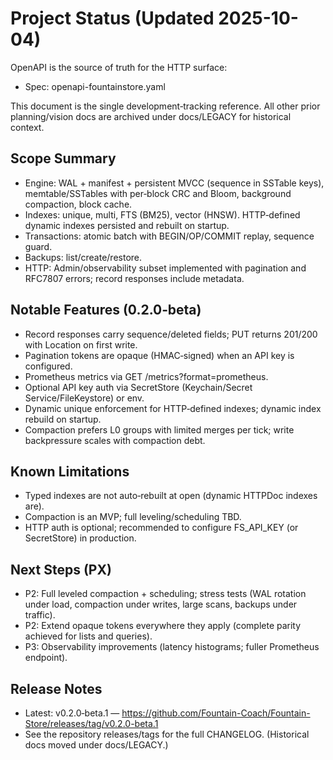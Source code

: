 # Project Status (Updated 2025-10-04)

OpenAPI is the source of truth for the HTTP surface:
- Spec: openapi-fountainstore.yaml

This document is the single development‑tracking reference. All other prior planning/vision docs are archived under docs/LEGACY for historical context.

## Scope Summary
- Engine: WAL + manifest + persistent MVCC (sequence in SSTable keys), memtable/SSTables with per‑block CRC and Bloom, background compaction, block cache.
- Indexes: unique, multi, FTS (BM25), vector (HNSW). HTTP‑defined dynamic indexes persisted and rebuilt on startup.
- Transactions: atomic batch with BEGIN/OP/COMMIT replay, sequence guard.
- Backups: list/create/restore.
- HTTP: Admin/observability subset implemented with pagination and RFC7807 errors; record responses include metadata.

## Notable Features (0.2.0‑beta)
- Record responses carry sequence/deleted fields; PUT returns 201/200 with Location on first write.
- Pagination tokens are opaque (HMAC‑signed) when an API key is configured.
- Prometheus metrics via GET /metrics?format=prometheus.
- Optional API key auth via SecretStore (Keychain/Secret Service/FileKeystore) or env.
- Dynamic unique enforcement for HTTP‑defined indexes; dynamic index rebuild on startup.
- Compaction prefers L0 groups with limited merges per tick; write backpressure scales with compaction debt.

## Known Limitations
- Typed indexes are not auto‑rebuilt at open (dynamic HTTPDoc indexes are).
- Compaction is an MVP; full leveling/scheduling TBD.
- HTTP auth is optional; recommended to configure FS_API_KEY (or SecretStore) in production.

## Next Steps (PX)
- P2: Full leveled compaction + scheduling; stress tests (WAL rotation under load, compaction under writes, large scans, backups under traffic).
- P2: Extend opaque tokens everywhere they apply (complete parity achieved for lists and queries).
- P3: Observability improvements (latency histograms; fuller Prometheus endpoint).

## Release Notes
- Latest: v0.2.0‑beta.1 — https://github.com/Fountain-Coach/Fountain-Store/releases/tag/v0.2.0-beta.1
- See the repository releases/tags for the full CHANGELOG. (Historical docs moved under docs/LEGACY.)
